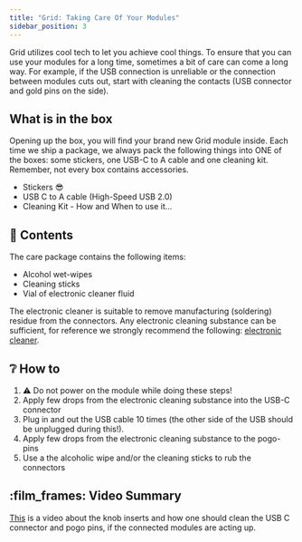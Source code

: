 ```yaml
---
title: "Grid: Taking Care Of Your Modules"
sidebar_position: 3
---
```


Grid utilizes cool tech to let you achieve cool things. To ensure that you can use your modules for a long time, sometimes a bit of care can come a long way. For example, if the USB connection is unreliable or the connection between modules cuts out, start with cleaning the contacts (USB connector and gold pins on the side).

## What is in the box

Opening up the box, you will find your brand new Grid module inside. Each time we ship a package, we always pack the following things into ONE of the boxes: some stickers, one USB-C to A cable and one cleaning kit. Remember, not every box contains accessories.

- Stickers 😎
- USB C to A cable (High-Speed USB 2.0)
- Cleaning Kit - How and When to use it…

## :toolbox: Contents

The care package contains the following items:
- Alcohol wet-wipes
- Cleaning sticks
- Vial of electronic cleaner fluid

The electronic cleaner is suitable to remove manufacturing (soldering) residue from the connectors. Any electronic cleaning substance can be sufficient, for reference we strongly recommend the following: [electronic cleaner](https://www.amazon.com/s?k=isopropyl+electronics+cleaner&ref=nb_sb_noss_2).

## :grey_question: How to

1. ⚠️ Do not power on the module while doing these steps!
2. Apply few drops from the electronic cleaning substance into the USB-C connector
3. Plug in and out the USB cable 10 times (the other side of the USB should be unplugged during this!).
4. Apply few drops from the electronic cleaning substance to the pogo-pins
5. Use a the alcoholic wipe and/or the cleaning sticks to rub the connectors

## :film_frames: Video Summary

[This](https://www.youtube.com/watch?v=IsMNa4NI7DA) is a video about the knob inserts and how one should clean the USB C connector and pogo pins, if the connected modules are acting up.

<a target="_blank" href="https://www.youtube.com/watch?v=IsMNa4NI7DA"></a>



<!---
<img src="http://img.youtube.com/vi/IsMNa4NI7DA/0.webp" alt="Taking care of Grid modules">
--->